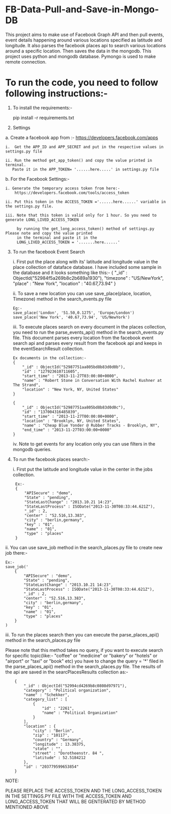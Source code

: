 FB-Data-Pull-and-Save-in-Mongo-DB
=================================

This project aims to make use of Facebook Graph API and then pull events, event details happening around various locations specified as latitude and longitude. It also parses the facebook places api to search various locations around a specific location. Then saves the data in the mongodb. This project uses python and mongodb database. Pymongo is used to make remote connection.

To run the code, you need to follow following instructions:-
=================================

1. To install the requirements:-
	
	pip install -r requirements.txt

2. Settings 
 
 a. Create a facebook app from :-  https://developers.facebook.com/apps
 
 	i.  Get the APP_ID and APP_SECRET and put in the respective values in settings.py file 
	
	ii. Run the method get_app_token() and copy the value printed in terminal.
	   Paste it in the APP_TOKEN= '......here.....' in settings.py file
	   
 b. For the Facebook Settings:-
 
 	i. Generate the temporary access token from here:-
 		https://developers.facebook.com/tools/access_token

 	ii. Put this token in the ACCESS_TOKEN ='......here......' variable in the settings.py file.
	
 	iii. Note that this token is valid only for 1 hour. So you need to generate LONG_LIVED_ACCESS_TOKEN 
	
 	     by running the get_long_access_token() method of settings.py Please note and copy the value printed 
 		 in the terminal and paste it in the 
 		 LONG_LIVED_ACCESS_TOKEN = '.......here......'
		 
 3. To run the facebook Event Search
 
  	i. First put the place along with its' latitude and longitude value in the place collection of dataface database. 
	   I have included some sample in the database and it looks something like this:-
	  	{
		    "_id" : ObjectId("52984f5a269b8c2b689a1930"),
		    "timezone" : "US/NewYork",
		    "place" : "New York",
		    "location" : "40.67,73.94"
		}

	ii. To save a new location you can use save_place(place, location, Timezone) method in the search_events.py file
		
		Eg:-
		save_place('London', '51.50,0.1275', 'Europe/London')
		save_place('New York', '40.67,73.94', 'US/NewYork') 

	iii. To execute places search on every document in the places collection, you need to run the parse_events_api() 
		method in the search_events.py file. This document parses every location from the facebook event search api and 
		parses every result from the facebook api and keeps in the eventSearchResult collection.
		
		Ex documents in the collection:-
		{
			"_id" : ObjectId("52987751aa805bd8b83d0d0b"),
			"id" : "127923610711605",
			"start_time" : "2013-11-27T03:00:00+0000",
			"name" : "Robert Stone in Conversation With Rachel Kushner at The Strand",
			"location" : "New York, NY, United States"
		}

		{
			"_id" : ObjectId("52987751aa805bd8b83d0d0c"),
			"id" : "137004316485839",
			"start_time" : "2013-11-27T00:00:00+0000",
			"location" : "Brooklyn, NY, United States",
			"name" : "Cheap Blue Yonder @ Rubber Tracks - Brooklyn, NY",
			"end_time" : "2013-11-27T03:00:00+0000"
		}

	iv. Note to get events for any location only you can use filters in the mongodb queries.

4. To run the facebook places search:-

    i. First put the latitude and longitude value in the center in the jobs collection. 
    
    	Ex:- 
		{
			"APISecure" : "demo",
			"State" : "pending",
			"StateLastChange" : "2013.10.21 14:23",
			"StateLastProcess" : ISODate("2013-11-30T08:33:44.621Z"),
			"_id" : 2,
			"center" : "52.516,13.383",
			"city" : "berlin,germany",
			"key" : "01",
			"name" : "01",
			"type" : "places"
		}

ii. You can use save_job method in the search_places.py file to create new job there:- 
	
	Ex:- 
	save_job('
		{
			"APISecure" : "demo",
			"State" : "pending",
			"StateLastChange" : "2013.10.21 14:23",
			"StateLastProcess" : ISODate("2013-11-30T08:33:44.621Z"),
			"_id" : 2,
			"center" : "52.516,13.383",
			"city" : "berlin,germany",
			"key" : "01",
			"name" : "01",
			"type" : "places"
		}
	)
	

iii. To run the places search then you can execute the parse_places_api() method in the search_places.py file
	
Please note that this method takes no query, if you want to execute search for specific topic(like:- "coffee" or "medicine" or "bakery" or "hotels" or "airport" or "taxi" or "book" etc) you have to change the query = '*' filed in the parse_places_api() method in the search_places.py file. The results of the api are saved in the searcPlacesResults collection as:- 
		
		
		{
			"_id" : ObjectId("52994cd4269b8c0808d97971"),
			"category" : "Political organization",
			"name" : "Schekker",
			"category_list" : [
				{
					"id" : "2261",
					"name" : "Political Organization"
				}
			],
			"location" : {
				"city" : "Berlin",
				"zip" : "10117",
				"country" : "Germany",
				"longitude" : 13.38375,
				"state" : "",
				"street" : "Dorotheenstr. 84 ",
				"latitude" : 52.5184212
			},
			"id" : "203779599653854"
		}

NOTE:

PLEASE REPLACE THE ACCESS_TOKEN AND THE LONG_ACCESS_TOKEN IN THE SETTINGS.PY FILE WITH THE ACCESS_TOKEN AND LONG_ACCESS_TOKEN THAT WILL BE GENTERATED BY METHOD MENTIONED ABOVE
